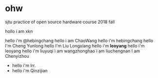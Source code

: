 # ohw
sjtu practice of open source hardware course 2018 fall

hollo i am xkn

hello i'm @hebingchang
hello i am ChaoWang
hello i'm hebingchang
hello I'm Cheng Yunlong
hello I'm Liu Longxiang
hello i'm **leoyang**
hello i'm leoyang
hello i'm liuyuqi
 i am wangzhonghao
i am liuchengnan
 I am Chenyizhou
- hello i'm lrr.
- hello i'm Qinzijian
